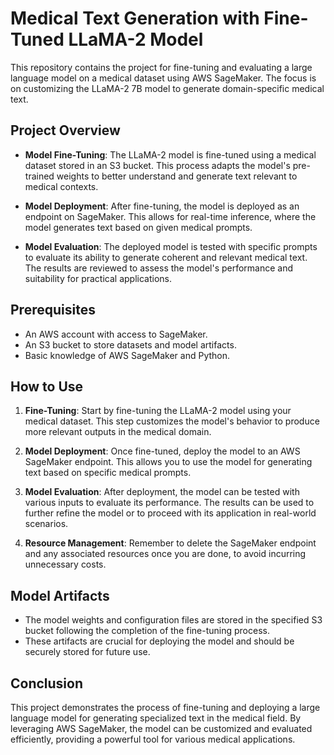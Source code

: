 # Medical Text Generation with Fine-Tuned LLaMA-2 Model

This repository contains the project for fine-tuning and evaluating a large language model on a medical dataset using AWS SageMaker. The focus is on customizing the LLaMA-2 7B model to generate domain-specific medical text.

## Project Overview

- **Model Fine-Tuning**: The LLaMA-2 model is fine-tuned using a medical dataset stored in an S3 bucket. This process adapts the model's pre-trained weights to better understand and generate text relevant to medical contexts.
  
- **Model Deployment**: After fine-tuning, the model is deployed as an endpoint on SageMaker. This allows for real-time inference, where the model generates text based on given medical prompts.

- **Model Evaluation**: The deployed model is tested with specific prompts to evaluate its ability to generate coherent and relevant medical text. The results are reviewed to assess the model's performance and suitability for practical applications.

## Prerequisites

- An AWS account with access to SageMaker.
- An S3 bucket to store datasets and model artifacts.
- Basic knowledge of AWS SageMaker and Python.

## How to Use

1. **Fine-Tuning**: Start by fine-tuning the LLaMA-2 model using your medical dataset. This step customizes the model's behavior to produce more relevant outputs in the medical domain.

2. **Model Deployment**: Once fine-tuned, deploy the model to an AWS SageMaker endpoint. This allows you to use the model for generating text based on specific medical prompts.

3. **Model Evaluation**: After deployment, the model can be tested with various inputs to evaluate its performance. The results can be used to further refine the model or to proceed with its application in real-world scenarios.

4. **Resource Management**: Remember to delete the SageMaker endpoint and any associated resources once you are done, to avoid incurring unnecessary costs.

## Model Artifacts

- The model weights and configuration files are stored in the specified S3 bucket following the completion of the fine-tuning process.
- These artifacts are crucial for deploying the model and should be securely stored for future use.

## Conclusion

This project demonstrates the process of fine-tuning and deploying a large language model for generating specialized text in the medical field. By leveraging AWS SageMaker, the model can be customized and evaluated efficiently, providing a powerful tool for various medical applications.

